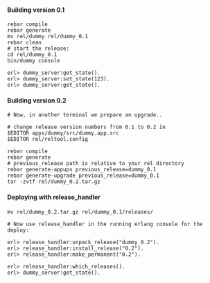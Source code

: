 #### Building version 0.1
    rebar compile
    rebar generate
    mv rel/dummy rel/dummy_0.1
    rebar clean
    # start the release:
    cd rel/dummy_0.1
    bin/dummy console

    erl> dummy_server:get_state().
    erl> dummy_server:set_state(123).
    erl> dummy_server:get_state().

#### Building version 0.2

    # Now, in another terminal we prepare an upgrade..

    # change release version numbers from 0.1 to 0.2 in
    $EDITOR apps/dummy/src/dummy.app.src
    $EDITOR rel/reltool.config

    rebar compile
    rebar generate
    # previous_release path is relative to your rel directory
    rebar generate-appups previous_release=dummy_0.1
    rebar generate-upgrade previous_release=dummy_0.1
    tar -zvtf rel/dummy_0.2.tar.gz


#### Deploying with release_handler
    mv rel/dummy_0.2.tar.gz rel/dummy_0.1/releases/

    # Now use release_handler in the running erlang console for the deploy:

    erl> release_handler:unpack_release("dummy_0.2").
    erl> release_handler:install_release("0.2").
    erl> release_handler:make_permanent("0.2").

    erl> release_handler:which_releases().
    erl> dummy_server:get_state().
